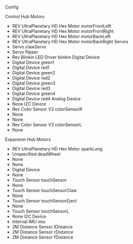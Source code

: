 Config

Control Hub Motors

- REV UltraPlanetary HD Hex Motor motorFrontLeft
- REV UltraPlanetary HD Hex Motor motorFrontRight
- REV UltraPlanetary HD Hex Motor motorBackLeft
- REV UltraPlanetary HD Hex Motor motorBackRight Servos
- Servo clawServo
- Servo flipper
- Rev Blinkin LED Driver blinkin Digital Device
- Digital Device green1
- Digital Device red1
- Digital Device green2
- Digital Device red2
- Digital Device green3
- Digital Device red3
- Digital Device green4
- Digital Device red4 Analog Device
- None I2C Device
- Rev Color Sensor V3 colorSensorR
- None
- None
- Rev Color Sensor V3 colorSensorL
- None

Expansion Hub Motors

- REV UltraPlanetary HD Hex Motor sparkLong
- Unspecified deadWheel
- None
- None
- Digital Device
- None
- Touch Sensor touchSensor
- None
- Touch Sensor touchSensorClaw
- None
- Touch Sensor touchSensorEject
- None
- Touch Sensor touchSensorL
- None I2C Device
- Internal IMU imu
- 2M Distance Sensor lDistance
- 2M Distance Sensor rDistance
- 2M Distance Sensor fDistance